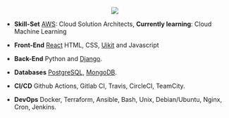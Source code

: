 <p align="center">
  <img src="https://capsule-render.vercel.app/api?type=waving&color=0:1b1593,100:1b1593&height=300&section=header&text=Limu%20here%20!%20👏&fontSize=40&fontColor=05fd71&animation=fadeIn" />
</p>



- **Skill-Set**  [AWS](https://aws.amazon.com/): Cloud Solution Architects, **Currently learning**:  Cloud Machine Learning

- **Front-End**  [React](https://github.com/facebook/react/) HTML, CSS, [Uikit](https://getuikit.com/docs/) and Javascript

- **Back-End** Python and [Django](https://github.com/django/).

- **Databases** [PostgreSQL](https://www.postgresql.org), [MongoDB](https://www.mongodb.com).

- **CI/CD** Github Actions, Gitlab CI, Travis, CircleCI, TeamCity.

- **DevOps** Docker, Terraform, Ansible, Bash, Unix, Debian/Ubuntu, Nginx, Cron, Jenkins.
